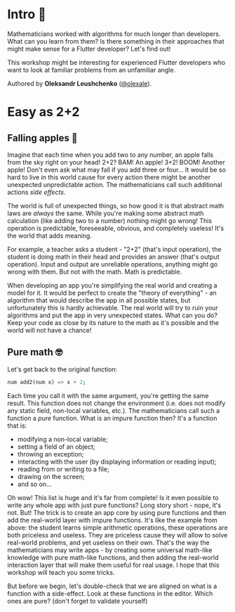 # Intro 👋

Mathematicians worked with algorithms for much longer than developers. What can you learn from them? Is there something in their approaches that might make sense for a Flutter developer? Let's find out!

This workshop might be interesting for experienced Flutter developers who want to look at familiar problems from an unfamiliar angle.

Authored by **Oleksandr Leushchenko** ([@olexale](https://twitter.com/olexale)). 

# Easy as 2+2 

## Falling apples 🍏

Imagine that each time when you add two to any number, an apple falls from the sky right on your head! 2+2? BAM! An apple! 3+2! BOOM! Another apple! Don't even ask what may fall if you add three or four… It would be so hard to live in this world cause for every action there might be another unexpected unpredictable action. The mathematicians call such additional actions _side effects_.

The world is full of unexpected things, so how good it is that abstract math laws are _always_ the same. While you're making some abstract math calculation (like adding two to a number) nothing might go wrong! This operation is predictable, foreseeable, obvious, and completely useless! It's the world that adds meaning. 

For example, a teacher asks a student - "2+2" (that's input operation), the student is doing math in their head and provides an answer (that's output operation). Input and output are unreliable operations, anything might go wrong with them. But not with the math. Math is predictable. 

When developing an app you're simplifying the real world and creating a model for it. It would be perfect to create the "theory of everything" - an algorithm that would describe the app in all possible states, but unfortunately this is hardly achievable. The real world will try to ruin your algorithms and put the app in very unexpected states. What can you do? Keep your code as close by its nature to the math as it's possible and the world will not have a chance!

## Pure math 🤓

Let's get back to the original function:
```dart
num add2(num x) => x + 2;
```

Each time you call it with the same argument, you're getting the same result. This function does not change the environment (i.e. does not modify any static field, non-local variables, etc.). The mathematicians call such a function a _pure_ function. What is an impure function then? It's a function that is:
* modifying a non-local variable;
* setting a field of an object;
* throwing an exception;
* interacting with the user (by displaying information or reading input);
* reading from or writing to a file;
* drawing on the screen;
* and so on…

Oh wow! This list is huge and it's far from complete! Is it even possible to write any whole app with just pure functions? Long story short - nope, it's not. But! The trick is to create an app core by using pure functions and then add the real-world layer with impure functions. It's like the example from above: the student learns simple arithmetic operations, these operations are both priceless and useless. They are priceless cause they will allow to solve real-world problems, and yet useless on their own. That's the way the mathematicians may write apps - by creating some universal math-like knowledge with pure math-like functions, and then adding the real-world interaction layer that will make them useful for real usage. I hope that this workshop will teach you some tricks.

But before we begin, let's double-check that we are aligned on what is a function with a side-effect. Look at these functions in the editor. Which ones are pure? (don't forget to validate yourself)
